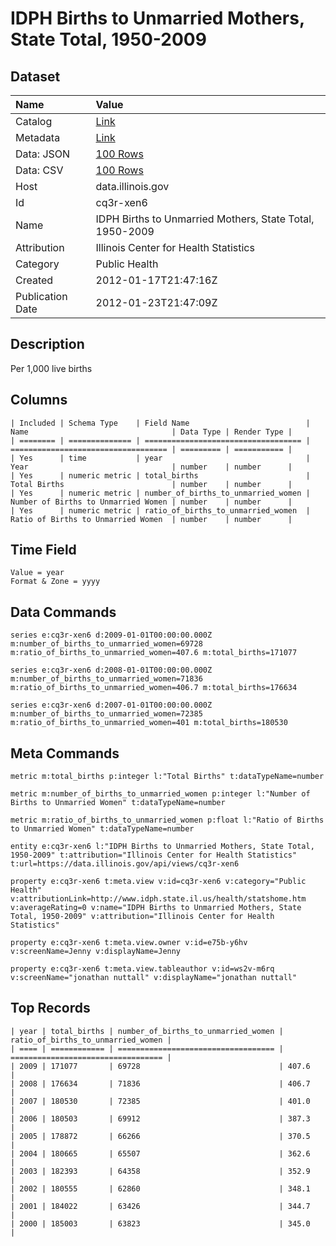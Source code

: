 # IDPH Births to Unmarried Mothers, State Total, 1950-2009

## Dataset

| Name | Value |
| :--- | :---- |
| Catalog | [Link](https://catalog.data.gov/dataset/idph-births-to-unmarried-mothers-state-total-1950-2009-7eea9) |
| Metadata | [Link](https://data.illinois.gov/api/views/cq3r-xen6) |
| Data: JSON | [100 Rows](https://data.illinois.gov/api/views/cq3r-xen6/rows.json?max_rows=100) |
| Data: CSV | [100 Rows](https://data.illinois.gov/api/views/cq3r-xen6/rows.csv?max_rows=100) |
| Host | data.illinois.gov |
| Id | cq3r-xen6 |
| Name | IDPH Births to Unmarried Mothers, State Total, 1950-2009 |
| Attribution | Illinois Center for Health Statistics |
| Category | Public Health |
| Created | 2012-01-17T21:47:16Z |
| Publication Date | 2012-01-23T21:47:09Z |

## Description

Per 1,000 live births

## Columns

```ls
| Included | Schema Type    | Field Name                          | Name                                | Data Type | Render Type |
| ======== | ============== | =================================== | =================================== | ========= | =========== |
| Yes      | time           | year                                | Year                                | number    | number      |
| Yes      | numeric metric | total_births                        | Total Births                        | number    | number      |
| Yes      | numeric metric | number_of_births_to_unmarried_women | Number of Births to Unmarried Women | number    | number      |
| Yes      | numeric metric | ratio_of_births_to_unmarried_women  | Ratio of Births to Unmarried Women  | number    | number      |
```

## Time Field

```ls
Value = year
Format & Zone = yyyy
```

## Data Commands

```ls
series e:cq3r-xen6 d:2009-01-01T00:00:00.000Z m:number_of_births_to_unmarried_women=69728 m:ratio_of_births_to_unmarried_women=407.6 m:total_births=171077

series e:cq3r-xen6 d:2008-01-01T00:00:00.000Z m:number_of_births_to_unmarried_women=71836 m:ratio_of_births_to_unmarried_women=406.7 m:total_births=176634

series e:cq3r-xen6 d:2007-01-01T00:00:00.000Z m:number_of_births_to_unmarried_women=72385 m:ratio_of_births_to_unmarried_women=401 m:total_births=180530
```

## Meta Commands

```ls
metric m:total_births p:integer l:"Total Births" t:dataTypeName=number

metric m:number_of_births_to_unmarried_women p:integer l:"Number of Births to Unmarried Women" t:dataTypeName=number

metric m:ratio_of_births_to_unmarried_women p:float l:"Ratio of Births to Unmarried Women" t:dataTypeName=number

entity e:cq3r-xen6 l:"IDPH Births to Unmarried Mothers, State Total, 1950-2009" t:attribution="Illinois Center for Health Statistics" t:url=https://data.illinois.gov/api/views/cq3r-xen6

property e:cq3r-xen6 t:meta.view v:id=cq3r-xen6 v:category="Public Health" v:attributionLink=http://www.idph.state.il.us/health/statshome.htm v:averageRating=0 v:name="IDPH Births to Unmarried Mothers, State Total, 1950-2009" v:attribution="Illinois Center for Health Statistics"

property e:cq3r-xen6 t:meta.view.owner v:id=e75b-y6hv v:screenName=Jenny v:displayName=Jenny

property e:cq3r-xen6 t:meta.view.tableauthor v:id=ws2v-m6rq v:screenName="jonathan nuttall" v:displayName="jonathan nuttall"
```

## Top Records

```ls
| year | total_births | number_of_births_to_unmarried_women | ratio_of_births_to_unmarried_women | 
| ==== | ============ | =================================== | ================================== | 
| 2009 | 171077       | 69728                               | 407.6                              | 
| 2008 | 176634       | 71836                               | 406.7                              | 
| 2007 | 180530       | 72385                               | 401.0                              | 
| 2006 | 180503       | 69912                               | 387.3                              | 
| 2005 | 178872       | 66266                               | 370.5                              | 
| 2004 | 180665       | 65507                               | 362.6                              | 
| 2003 | 182393       | 64358                               | 352.9                              | 
| 2002 | 180555       | 62860                               | 348.1                              | 
| 2001 | 184022       | 63426                               | 344.7                              | 
| 2000 | 185003       | 63823                               | 345.0                              | 
```